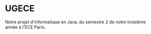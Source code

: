 # UGECE
Notre projet d'informatique en Java, du semestre 2 de notre troisième année à l'ECE Paris. 
